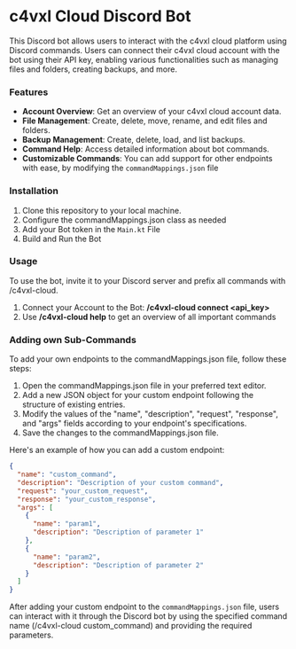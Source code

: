 # c4vxl Cloud Discord Bot
This Discord bot allows users to interact with the c4vxl cloud platform using Discord commands. Users can connect their c4vxl cloud account with the bot using their API key, enabling various functionalities such as managing files and folders, creating backups, and more.

### Features
- **Account Overview**: Get an overview of your c4vxl cloud account data.
- **File Management**: Create, delete, move, rename, and edit files and folders.
- **Backup Management**: Create, delete, load, and list backups.
- **Command Help**: Access detailed information about bot commands.
- **Customizable Commands**: You can add support for other endpoints with ease, by modifying the `commandMappings.json` file

### Installation
1. Clone this repository to your local machine.
2. Configure the commandMappings.json class as needed
3. Add your Bot token in the `Main.kt` File
4. Build and Run the Bot

### Usage
To use the bot, invite it to your Discord server and prefix all commands with /c4vxl-cloud.
1. Connect your Account to the Bot: **/c4vxl-cloud connect <api_key>**
2. Use **/c4vxl-cloud help** to get an overview of all important commands

### Adding own Sub-Commands
To add your own endpoints to the commandMappings.json file, follow these steps:

1. Open the commandMappings.json file in your preferred text editor.
2. Add a new JSON object for your custom endpoint following the structure of existing entries.
3. Modify the values of the "name", "description", "request", "response", and "args" fields according to your endpoint's specifications.
4. Save the changes to the commandMappings.json file.

Here's an example of how you can add a custom endpoint:
```json
{
  "name": "custom_command",
  "description": "Description of your custom command",
  "request": "your_custom_request",
  "response": "your_custom_response",
  "args": [
    {
      "name": "param1",
      "description": "Description of parameter 1"
    },
    {
      "name": "param2",
      "description": "Description of parameter 2"
    }
  ]
}
```

After adding your custom endpoint to the `commandMappings.json` file, users can interact with it through the Discord bot by using the specified command name (/c4vxl-cloud custom_command) and providing the required parameters.


